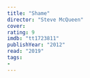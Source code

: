 ```yaml
---
title: "Shame"
director: "Steve McQueen"
cover: 
rating: 9
imdb: "tt1723811"
publishYear: "2012"
read: "2019"
tags:
- 
---
```

